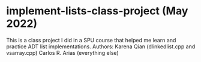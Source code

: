 # implement-lists-class-project (May 2022)
This is a class project I did in a SPU course that helped me learn and practice ADT list implementations.
Authors: Karena Qian (dlinkedlist.cpp and vsarray.cpp) Carlos R. Arias (everything else)
